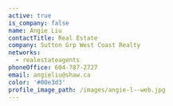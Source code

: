 ```yaml
---
active: true
is_company: false
name: Angie Liu
contactTitle: Real Estate
company: Sutton Grp West Coast Realty
networks:
  - realestateagents
phoneOffice: 604-787-2727
email: angieliu@shaw.ca
color: '#00e3d3'
profile_image_path: /images/angie-l--web.jpg
---
```



